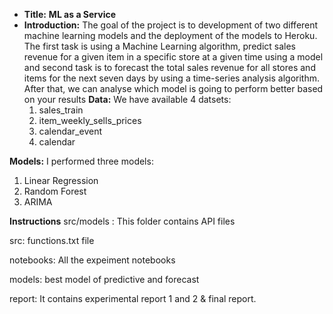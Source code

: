 * **Title:** **ML as a Service**
* **Introduction:**
The goal of the project is to development of two different machine learning models and the 
deployment of the models to Heroku.
The first task is using a Machine Learning algorithm, predict sales revenue for a given item in a 
specific store at a given time using a model and second task is to forecast the total sales revenue 
for all stores and items for the next seven days by using a time-series analysis algorithm. After 
that, we can analyse which model is going to perform better based on your results
**Data:**
  We have available 4 datsets:
  1. sales_train
  2. item_weekly_sells_prices
  3. calendar_event
  4. calendar

**Models:** 
I performed three models:
1. Linear Regression
2. Random Forest
3. ARIMA
   
**Instructions**
src/models : This folder contains API files

src: functions.txt file

notebooks: All the expeiment notebooks

models: best model of predictive and forecast

report: It contains experimental report 1 and 2 & final report.




